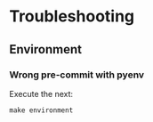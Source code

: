 <!-- Space: LUISMAYTA.GITHUB.IO -->
<!-- Title: Troubleshooting -->

# Troubleshooting

## Environment

### Wrong pre-commit with pyenv

Execute the next:

```{.bash}
make environment
```
